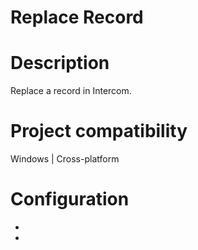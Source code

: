 ﻿# Replace Record

# Description

Replace a record in Intercom.

# Project compatibility

Windows | Cross-platform

# Configuration

* 
*
